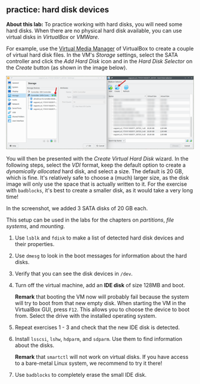 ## practice: hard disk devices

**About this lab:** To practice working with hard disks, you will need some hard disks. When there are no physical hard disk available, you can use virtual disks in *VirtualBox* or *VMWare*.

For example, use the [Virtual Media Manager](https://www.virtualbox.org/manual/topics/storage.html#virtual-media-manager) of VirtualBox to create a couple of virtual hard disk files. In the VM's *Storage* settings, select the SATA controller and click the *Add Hard Disk* icon and in the *Hard Disk Selector* on the *Create* button (as shown in the image below).

![VirtualBox Add Hard Disk](assets/storage-devices-virtualbox-add-harddisk.png)

You will then be presented with the *Create Virtual Hard Disk* wizard. In the following steps, select the *VDI* format, keep the default option to create a *dynamically allocated* hard disk, and select a size. The default is 20 GB, which is fine. It's relatively safe to choose a (much) larger size, as the disk image will only use the space that is actually written to it. For the exercise with `badblocks`, it's best to create a smaller disk, as it would take a very long time!

In the screenshot, we added 3 SATA disks of 20 GB each.

This setup can be used in the labs for the chapters on *partitions*, *file systems*, and *mounting*.

1. Use `lsblk` and `fdisk` to make a list of detected hard disk devices and their properties.

2. Use `dmesg` to look in the boot messages for information about the hard disks.

3. Verify that you can see the disk devices in `/dev`.

4. Turn off the virtual machine, add an **IDE disk** of size 128MB and boot.

    **Remark** that booting the VM now will probably fail because the system will try to boot from that new empty disk. When starting the VM in the VirtualBox GUI, press `F12`. This allows you to choose the device to boot from. Select the drive with the installed operating system.

5. Repeat exercises 1 - 3 and check that the new IDE disk is detected.

6. Install `lsscsi`, `lshw`, `hdparm`, and `sdparm`. Use them to find information about the disks.

    **Remark** that `smartctl` will not work on virtual disks. If you have access to a bare-metal Linux system, we recommend to try it there!

7. Use `badblocks` to completely erase the small IDE disk.

